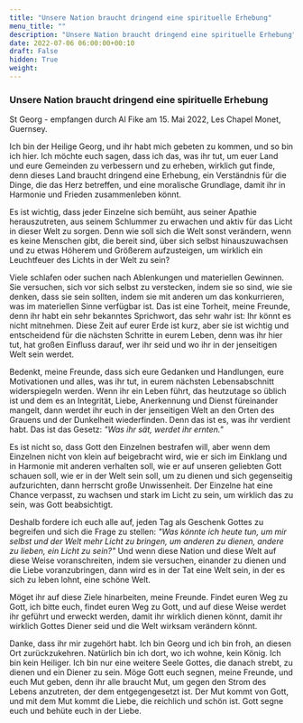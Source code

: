 ```yaml
---
title: "Unsere Nation braucht dringend eine spirituelle Erhebung"
menu_title: ""
description: "Unsere Nation braucht dringend eine spirituelle Erhebung"
date: 2022-07-06 06:00:00+00:10
draft: False
hidden: True
weight:
---
```

### Unsere Nation braucht dringend eine spirituelle Erhebung

St Georg - empfangen durch Al Fike am 15. Mai 2022, Les Chapel Monet, Guernsey.

Ich bin der Heilige Georg, und ihr habt mich gebeten zu kommen, und so bin ich hier. Ich möchte euch sagen, dass ich das, was ihr tut, um euer Land und eure Gemeinden zu verbessern und zu erheben, wirklich gut finde, denn dieses Land braucht dringend eine Erhebung, ein Verständnis für die Dinge, die das Herz betreffen, und eine moralische Grundlage, damit ihr in Harmonie und Frieden zusammenleben könnt.

Es ist wichtig, dass jeder Einzelne sich bemüht, aus seiner Apathie herauszutreten, aus seinem Schlummer zu erwachen und aktiv für das Licht in dieser Welt zu sorgen. Denn wie soll sich die Welt sonst verändern, wenn es keine Menschen gibt, die bereit sind, über sich selbst hinauszuwachsen und zu etwas Höherem und Größerem aufzusteigen, um wirklich ein Leuchtfeuer des Lichts in der Welt zu sein?

Viele schlafen oder suchen nach Ablenkungen und materiellen Gewinnen. Sie versuchen, sich vor sich selbst zu verstecken, indem sie so sind, wie sie denken, dass sie sein sollten, indem sie mit anderen um das konkurrieren, was im materiellen Sinne verfügbar ist. Das ist eine Torheit, meine Freunde, denn ihr habt ein sehr bekanntes Sprichwort, das sehr wahr ist: Ihr könnt es nicht mitnehmen. Diese Zeit auf eurer Erde ist kurz, aber sie ist wichtig und entscheidend für die nächsten Schritte in eurem Leben, denn was ihr hier tut, hat großen Einfluss darauf, wer ihr seid und wo ihr in der jenseitigen Welt sein werdet.

Bedenkt, meine Freunde, dass sich eure Gedanken und Handlungen, eure Motivationen und alles, was ihr tut, in eurem nächsten Lebensabschnitt widerspiegeln werden. Wenn ihr ein Leben führt, das heutzutage so üblich ist und dem es an Integrität, Liebe, Anerkennung und Dienst füreinander mangelt, dann werdet ihr euch in der jenseitigen Welt an den Orten des Grauens und der Dunkelheit wiederfinden. Denn das ist es, was ihr verdient habt. Das ist das Gesetz: *"Was ihr sät, werdet ihr ernten."*

Es ist nicht so, dass Gott den Einzelnen bestrafen will, aber wenn dem Einzelnen nicht von klein auf beigebracht wird, wie er sich im Einklang und in Harmonie mit anderen verhalten soll, wie er auf unseren geliebten Gott schauen soll, wie er in der Welt sein soll, um zu dienen und sich gegenseitig aufzurichten, dann herrscht große Unwissenheit. Der Einzelne hat eine Chance verpasst, zu wachsen und stark im Licht zu sein, um wirklich das zu sein, was Gott beabsichtigt.

Deshalb fordere ich euch alle auf, jeden Tag als Geschenk Gottes zu begreifen und sich die Frage zu stellen: *"Was könnte ich heute tun, um mir selbst und der Welt mehr Licht zu bringen, um anderen zu dienen, andere zu lieben, ein Licht zu sein?"* Und wenn diese Nation und diese Welt auf diese Weise voranschreiten, indem sie versuchen, einander zu dienen und die Liebe voranzubringen, dann wird es in der Tat eine Welt sein, in der es sich zu leben lohnt, eine schöne Welt.

Möget ihr auf diese Ziele hinarbeiten, meine Freunde. Findet euren Weg zu Gott, ich bitte euch, findet euren Weg zu Gott, und auf diese Weise werdet ihr geführt und erweckt werden, damit ihr wirklich dienen könnt, damit ihr wirklich Gottes Diener seid und die Welt wirksam verändern könnt.

Danke, dass ihr mir zugehört habt. Ich bin Georg und ich bin froh, an diesen Ort zurückzukehren. Natürlich bin ich dort, wo ich wohne, kein König. Ich bin kein Heiliger. Ich bin nur eine weitere Seele Gottes, die danach strebt, zu dienen und ein Diener zu sein. Möge Gott euch segnen, meine Freunde, und euch Mut geben, denn ihr alle braucht Mut, um gegen den Strom des Lebens anzutreten, der dem entgegengesetzt ist. Der Mut kommt von Gott, und mit dem Mut kommt die Liebe, die reichlich und schön ist. Gott segne euch und behüte euch in der Liebe.